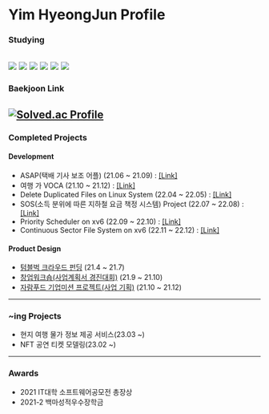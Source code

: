 # Yim HyeongJun Profile

### Studying
<img src="https://img.shields.io/badge/C-A8B9CC?style=flat-square&logo=C&logoColor=white"/> <img src="https://img.shields.io/badge/C++-00599C?style=flat-square&logo=C%2B%2B&logoColor=white"/> <img src="https://img.shields.io/badge/Android Studio-3DDC84?style=flat-square&logo=Android&logoColor=white"/> <img src="https://img.shields.io/badge/Spring Boot-6DB33F?style=flat-square&logo=Spring Boot&logoColor=white"/> <img src="https://img.shields.io/badge/MySQL-4479A1?style=flat-square&logo=mysql&logoColor=white"/> <img src="https://img.shields.io/badge/Linux-FCC624?style=flat-square&logo=linux&logoColor=white"/>
---------------------
### Baekjoon Link
[![Solved.ac Profile](http://mazassumnida.wtf/api/generate_badge?boj=pppqqq99)](https://solved.ac/pppqqq99)
---------------------
### Completed Projects

#### Development
* ASAP(택배 기사 보조 어플) (21.06 ~ 21.09) : [[Link]](https://github.com/sangjun-Park1208/ASAPver1)
* 여행 가 VOCA (21.10 ~ 21.12) : [[Link]](https://github.com/jjongwon7/VocaProject)
* Delete Duplicated Files on Linux System (22.04 ~ 22.05) : [[Link]](https://github.com/yimhyeongjun/Delete_Duplicated_Files_on_Linux_System)
* SOS(소득 분위에 따른 지하철 요금 책정 시스템) Project (22.07 ~ 22.08) : [[Link]](https://github.com/mmalfoy/22--summer-project-)
* Priority Scheduler on xv6 (22.09 ~ 22.10) : [[Link]](https://github.com/yimhyeongjun/Priority_Scheduler_on_xv6)
* Continuous Sector File System on xv6 (22.11 ~ 22.12) : [[Link]](https://github.com/yimhyeongjun/Continuous_file_system_on_xv6)

#### Product Design
* [텀블벅 크라우드 펀딩](https://tumblbug.com/ddobagi__light?ref=검색%2F키워드) (21.4 ~ 21.7)
* [창업워크숍(사업계획서 경진대회)](https://github.com/pppqqq99/pppqqq99/files/9264618/Wet.the.Travel.pdf) (21.9 ~ 21.10)
* [자람푸드 기업미션 프로젝트(사업 기획)](https://github.com/pppqqq99/pppqqq99/files/9264639/_.1.-1.pdf) (21.10 ~ 21.12)
---------------------
### ~ing Projects
* 현지 여행 물가 정보 제공 서비스(23.03 ~)
* NFT 공연 티켓 모델링(23.02 ~)

---------------------
### Awards
* 2021 IT대학 소프트웨어공모전 총장상
* 2021-2 백마성적우수장학금

